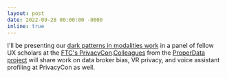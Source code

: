 ```yaml
---
layout: post
date: 2022-09-28 00:00:00 -0000
inline: true
---
```

I'll be presenting our [dark patterns in modalities work](https://dl.acm.org/doi/10.1145/3479521) in a panel of fellow UX scholars at the [FTC's PrivacyCon](https://www.ftc.gov/news-events/events/2022/11/privacycon-2022).[Colleagues](https://twitter.com/proper_data/status/1575182440653471744) from the [ProperData project](https://properdata.eng.uci.edu/) will share work on data broker bias, VR privacy, and voice assistant profiling at PrivacyCon as well.

